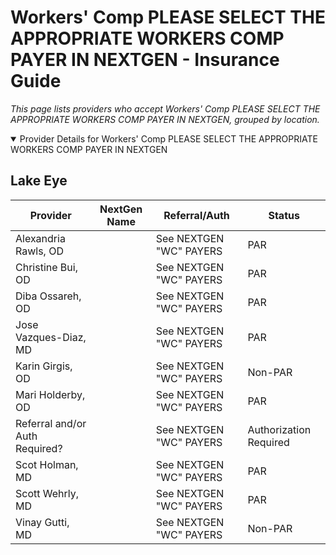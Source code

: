 # Workers' Comp PLEASE SELECT THE APPROPRIATE WORKERS COMP PAYER IN NEXTGEN - Insurance Guide

*This page lists providers who accept Workers' Comp PLEASE SELECT THE APPROPRIATE WORKERS COMP PAYER IN NEXTGEN, grouped by location.*

<details open><summary>Provider Details for Workers' Comp PLEASE SELECT THE APPROPRIATE WORKERS COMP PAYER IN NEXTGEN</summary>

## Lake Eye 

| Provider | NextGen Name | Referral/Auth | Status |
|----------|-------------|--------------|--------|
| Alexandria Rawls, OD |  | See NEXTGEN "WC" PAYERS | PAR |
| Christine Bui, OD |  | See NEXTGEN "WC" PAYERS | PAR |
| Diba Ossareh, OD |  | See NEXTGEN "WC" PAYERS | PAR |
| Jose Vazques-Diaz, MD |  | See NEXTGEN "WC" PAYERS | PAR |
| Karin Girgis, OD |  | See NEXTGEN "WC" PAYERS | Non-PAR |
| Mari Holderby, OD |  | See NEXTGEN "WC" PAYERS | PAR |
| Referral and/or Auth Required? |  | See NEXTGEN "WC" PAYERS | Authorization Required |
| Scot Holman, MD |  | See NEXTGEN "WC" PAYERS | PAR |
| Scott Wehrly, MD |  | See NEXTGEN "WC" PAYERS | PAR |
| Vinay Gutti, MD |  | See NEXTGEN "WC" PAYERS | Non-PAR |

</details>

